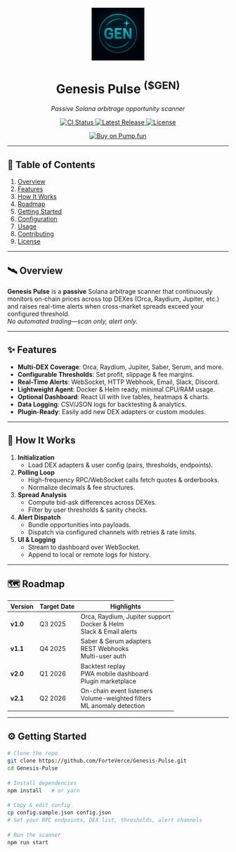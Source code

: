 <p align="center">
  <a href="https://github.com/ForteVerce/Genesis-Pulse">
    <img src="docs/images/Genesis%20Pulse%20(GEN).jpg" alt="Genesis Pulse Logo" width="120" />
  </a>
  <h1 align="center">Genesis Pulse <sup>($GEN)</sup></h1>
  <p align="center"><em>Passive Solana arbitrage opportunity scanner</em></p>
  <p align="center">
    <a href="https://github.com/ForteVerce/Genesis-Pulse/actions/workflows/ci.yml">
      <img src="https://github.com/ForteVerce/Genesis-Pulse/actions/workflows/ci.yml/badge.svg" alt="CI Status"/>
    </a>
    <a href="https://github.com/ForteVerce/Genesis-Pulse/releases">
      <img src="https://img.shields.io/github/v/release/ForteVerce/Genesis-Pulse" alt="Latest Release"/>
    </a>
    <a href="https://github.com/ForteVerce/Genesis-Pulse/blob/main/LICENSE">
      <img src="https://img.shields.io/github/license/ForteVerce/Genesis-Pulse" alt="License"/>
    </a>
  </p>
  <!-- Pump.fun Buy Button -->
  <p align="center">
    <a href="https://pump.fun/coin/8R4crFMGzo8rSeWPt9KG6UnSYqUE7VWvzgBWtoHwpump" target="_blank">
      <img src="https://img.shields.io/badge/Buy%20%24GEN%20on%20Pump.fun-05F0D7?style=for-the-badge&logo=solana&logoColor=white" alt="Buy on Pump.fun">
    </a>
  </p>
</p>



---

## 🔎 Table of Contents
1. [Overview](#-overview)  
2. [Features](#-features)  
3. [How It Works](#-how-it-works)  
4. [Roadmap](#-roadmap)  
5. [Getting Started](#-getting-started)  
6. [Configuration](#-configuration)  
7. [Usage](#-usage)  
8. [Contributing](#-contributing)  
9. [License](#-license)  

---

## 🛰️ Overview
**Genesis Pulse** is a **passive** Solana arbitrage scanner that continuously monitors on-chain prices across top DEXes (Orca, Raydium, Jupiter, etc.) and raises real-time alerts when cross-market spreads exceed your configured threshold.  
_No automated trading—scan only, alert only._

---

## ✨ Features
- **Multi-DEX Coverage**: Orca, Raydium, Jupiter, Saber, Serum, and more.  
- **Configurable Thresholds**: Set profit, slippage & fee margins.  
- **Real-Time Alerts**: WebSocket, HTTP Webhook, Email, Slack, Discord.  
- **Lightweight Agent**: Docker & Helm ready, minimal CPU/RAM usage.  
- **Optional Dashboard**: React UI with live tables, heatmaps & charts.  
- **Data Logging**: CSV/JSON logs for backtesting & analytics.  
- **Plugin-Ready**: Easily add new DEX adapters or custom modules.

---

## 🚀 How It Works
1. **Initialization**  
   - Load DEX adapters & user config (pairs, thresholds, endpoints).  
2. **Polling Loop**  
   - High-frequency RPC/WebSocket calls fetch quotes & orderbooks.  
   - Normalize decimals & fee structures.  
3. **Spread Analysis**  
   - Compute bid-ask differences across DEXes.  
   - Filter by user thresholds & sanity checks.  
4. **Alert Dispatch**  
   - Bundle opportunities into payloads.  
   - Dispatch via configured channels with retries & rate limits.  
5. **UI & Logging**  
   - Stream to dashboard over WebSocket.  
   - Append to local or remote logs for history.

---

## 🗺️ Roadmap

| Version | Target Date | Highlights                                       |
| ------- | ----------- | ------------------------------------------------ |
| **v1.0**| Q3 2025     | Orca, Raydium, Jupiter support<br>Docker & Helm<br>Slack & Email alerts |
| **v1.1**| Q4 2025     | Saber & Serum adapters<br>REST Webhooks<br>Multi-user auth |
| **v2.0**| Q1 2026     | Backtest replay<br>PWA mobile dashboard<br>Plugin marketplace |
| **v2.1**| Q2 2026     | On-chain event listeners<br>Volume-weighted filters<br>ML anomaly detection |

---

## ⚙️ Getting Started

```bash
# Clone the repo
git clone https://github.com/ForteVerce/Genesis-Pulse.git
cd Genesis-Pulse

# Install dependencies
npm install   # or yarn

# Copy & edit config
cp config.sample.json config.json
# Set your RPC endpoints, DEX list, thresholds, alert channels

# Run the scanner
npm run start

